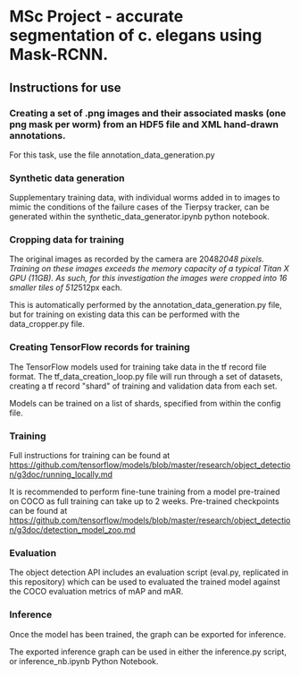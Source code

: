 # MSc Project - accurate segmentation of c. elegans using Mask-RCNN.

## Instructions for use

### Creating a set of .png images and their associated masks (one png mask per worm) from an HDF5 file and XML hand-drawn annotations.

For this task, use the file annotation_data_generation.py


### Synthetic data generation

Supplementary training data, with individual worms added in to images to mimic the conditions of the failure cases of the Tierpsy tracker, can be generated within the synthetic_data_generator.ipynb python notebook.

### Cropping data for training

The original images as recorded by the camera are 2048*2048 pixels. Training on these images exceeds the memory capacity of a typical Titan X GPU (11GB). As such, for this investigation the images were cropped into 16 smaller tiles of 512*512px each. 

This is automatically performed by the annotation_data_generation.py file, but for training on existing data this can be performed with the data_cropper.py file.


### Creating TensorFlow records for training

The TensorFlow models used for training take data in the tf record file format. The tf_data_creation_loop.py file will run through a set of datasets, creating a tf record "shard" of training and validation data from each set.

Models can be trained on a list of shards, specified from within the config file. 


### Training
Full instructions for training can be found at https://github.com/tensorflow/models/blob/master/research/object_detection/g3doc/running_locally.md

It is recommended to perform fine-tune training from a model pre-trained on COCO as full training can take up to 2 weeks. Pre-trained checkpoints can be found at https://github.com/tensorflow/models/blob/master/research/object_detection/g3doc/detection_model_zoo.md 

### Evaluation
The object detection API includes an evaluation script (eval.py, replicated in this repository) which can be used to evaluated the trained model against the COCO evaluation metrics of mAP and mAR.

### Inference
Once the model has been trained, the graph can be exported for inference.

The exported inference graph can be used in either the inference.py script, or inference_nb.ipynb Python Notebook.



